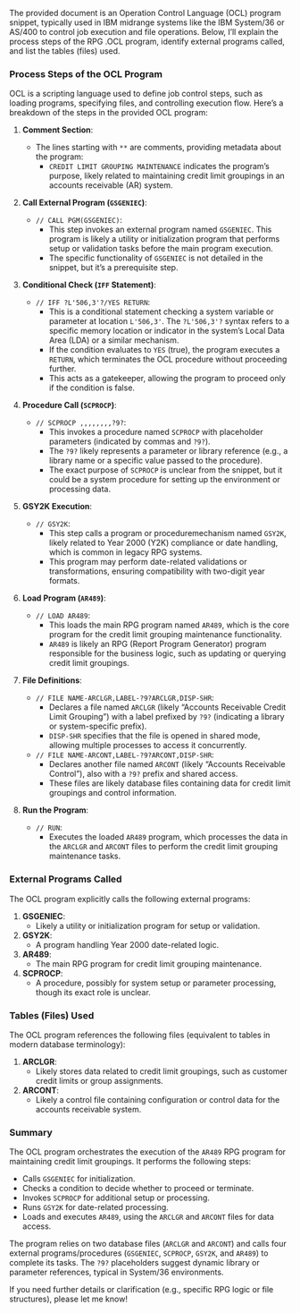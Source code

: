The provided document is an Operation Control Language (OCL) program snippet, typically used in IBM midrange systems like the IBM System/36 or AS/400 to control job execution and file operations. Below, I’ll explain the process steps of the RPG .OCL program, identify external programs called, and list the tables (files) used.

### Process Steps of the OCL Program

OCL is a scripting language used to define job control steps, such as loading programs, specifying files, and controlling execution flow. Here’s a breakdown of the steps in the provided OCL program:

1. **Comment Section**:
   - The lines starting with `**` are comments, providing metadata about the program:
     - `CREDIT LIMIT GROUPING MAINTENANCE` indicates the program’s purpose, likely related to maintaining credit limit groupings in an accounts receivable (AR) system.

2. **Call External Program (`GSGENIEC`)**:
   - `// CALL PGM(GSGENIEC)`:
     - This step invokes an external program named `GSGENIEC`. This program is likely a utility or initialization program that performs setup or validation tasks before the main program execution.
     - The specific functionality of `GSGENIEC` is not detailed in the snippet, but it’s a prerequisite step.

3. **Conditional Check (`IFF` Statement)**:
   - `// IFF ?L'506,3'?/YES RETURN`:
     - This is a conditional statement checking a system variable or parameter at location `L'506,3'`. The `?L'506,3'?` syntax refers to a specific memory location or indicator in the system’s Local Data Area (LDA) or a similar mechanism.
     - If the condition evaluates to `YES` (true), the program executes a `RETURN`, which terminates the OCL procedure without proceeding further.
     - This acts as a gatekeeper, allowing the program to proceed only if the condition is false.

4. **Procedure Call (`SCPROCP`)**:
   - `// SCPROCP ,,,,,,,,?9?`:
     - This invokes a procedure named `SCPROCP` with placeholder parameters (indicated by commas and `?9?`).
     - The `?9?` likely represents a parameter or library reference (e.g., a library name or a specific value passed to the procedure).
     - The exact purpose of `SCPROCP` is unclear from the snippet, but it could be a system procedure for setting up the environment or processing data.

5. **GSY2K Execution**:
   - `// GSY2K`:
     - This step calls a program or proceduremechanism named `GSY2K`, likely related to Year 2000 (Y2K) compliance or date handling, which is common in legacy RPG systems.
     - This program may perform date-related validations or transformations, ensuring compatibility with two-digit year formats.

6. **Load Program (`AR489`)**:
   - `// LOAD AR489`:
     - This loads the main RPG program named `AR489`, which is the core program for the credit limit grouping maintenance functionality.
     - `AR489` is likely an RPG (Report Program Generator) program responsible for the business logic, such as updating or querying credit limit groupings.

7. **File Definitions**:
   - `// FILE NAME-ARCLGR,LABEL-?9?ARCLGR,DISP-SHR`:
     - Declares a file named `ARCLGR` (likely “Accounts Receivable Credit Limit Grouping”) with a label prefixed by `?9?` (indicating a library or system-specific prefix).
     - `DISP-SHR` specifies that the file is opened in shared mode, allowing multiple processes to access it concurrently.
   - `// FILE NAME-ARCONT,LABEL-?9?ARCONT,DISP-SHR`:
     - Declares another file named `ARCONT` (likely “Accounts Receivable Control”), also with a `?9?` prefix and shared access.
     - These files are likely database files containing data for credit limit groupings and control information.

8. **Run the Program**:
   - `// RUN`:
     - Executes the loaded `AR489` program, which processes the data in the `ARCLGR` and `ARCONT` files to perform the credit limit grouping maintenance tasks.

### External Programs Called

The OCL program explicitly calls the following external programs:
1. **GSGENIEC**:
   - Likely a utility or initialization program for setup or validation.
2. **GSY2K**:
   - A program handling Year 2000 date-related logic.
3. **AR489**:
   - The main RPG program for credit limit grouping maintenance.
4. **SCPROCP**:
   - A procedure, possibly for system setup or parameter processing, though its exact role is unclear.

### Tables (Files) Used

The OCL program references the following files (equivalent to tables in modern database terminology):
1. **ARCLGR**:
   - Likely stores data related to credit limit groupings, such as customer credit limits or group assignments.
2. **ARCONT**:
   - Likely a control file containing configuration or control data for the accounts receivable system.

### Summary

The OCL program orchestrates the execution of the `AR489` RPG program for maintaining credit limit groupings. It performs the following steps:
- Calls `GSGENIEC` for initialization.
- Checks a condition to decide whether to proceed or terminate.
- Invokes `SCPROCP` for additional setup or processing.
- Runs `GSY2K` for date-related processing.
- Loads and executes `AR489`, using the `ARCLGR` and `ARCONT` files for data access.

The program relies on two database files (`ARCLGR` and `ARCONT`) and calls four external programs/procedures (`GSGENIEC`, `SCPROCP`, `GSY2K`, and `AR489`) to complete its tasks. The `?9?` placeholders suggest dynamic library or parameter references, typical in System/36 environments.

If you need further details or clarification (e.g., specific RPG logic or file structures), please let me know!